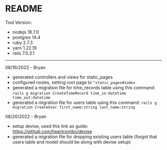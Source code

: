 # README

Tool Version:

- nodejs 18.7.0
- postgres 14.4
- ruby 2.7.3        
- yarn 1.22.19
- rails 7.0.3.1

------------------------

08/19/2022 - Bryan

- generated controllers and views for static_pages
- configured routes, setting root page to ```"static_pages#index```
- generated a migration file for time_records table using this command: ```rails g migration CreateTimeRecord time_in:datetime time_out:datetime```
- generated a migration file for users table using this command: ```rails g migration CreateUser first_name:string last_name:string```

08/20/2022 - Bryan

- setup devise, used this link as guide: https://github.com/heartcombo/devise
- generated a migration file for dropping existing users table (forgot that users table and model should be along with devise setup)
